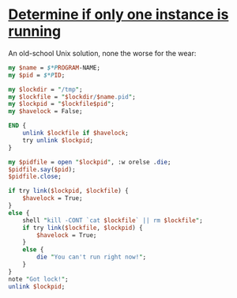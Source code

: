 [1]: https://rosettacode.org/wiki/Determine_if_only_one_instance_is_running

# [Determine if only one instance is running][1]





An old-school Unix solution, none the worse for the wear:

```perl
my $name = $*PROGRAM-NAME;
my $pid = $*PID;

my $lockdir = "/tmp";
my $lockfile = "$lockdir/$name.pid";
my $lockpid = "$lockfile$pid";
my $havelock = False;

END {
    unlink $lockfile if $havelock;
    try unlink $lockpid;
}

my $pidfile = open "$lockpid", :w orelse .die;
$pidfile.say($pid);
$pidfile.close;

if try link($lockpid, $lockfile) {
    $havelock = True;
}
else {
    shell "kill -CONT `cat $lockfile` || rm $lockfile";
    if try link($lockfile, $lockpid) {
        $havelock = True;
    }
    else {
        die "You can't run right now!";
    }
}
note "Got lock!";
unlink $lockpid;
```
